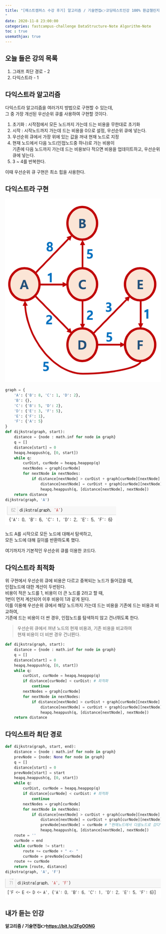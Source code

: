 ```yaml
---
title: "[패스트캠퍼스 수강 후기] 알고리즘 / 기술면접👉코딩테스트인강 100% 환급챌린지 회차 미션
"
date: 2020-11-8 23:00:00
categories: fastcampus-challenge DataStructure-Note Algorithm-Note
toc : true
usemathjax: true
---
```

## 오늘 들은 강의 목록

1. 그래프 최단 경로 - 2
2. 다익스트라 - 1

## 다익스트라 알고리즘

다익스트라 알고리즘을 여러가지 방법으로 구현할 수 있는데,  
그 중 가장 개선된 우선순위 큐를 사용하여 구현할 것이다.

1. 초기화 : 시작점에서 모든 노드까지 가는데 드는 비용을 무한대로 초기화
2. 시작 : 시작노드까지 가는데 드는 비용을 0으로 설정, 우선순위 큐에 넣는다.
3. 우선순위 큐에서 가장 위에 있는 값을 꺼내 현재 노드로 지정
4. 현재 노드에서 다음 노드(인접노드중 하나)로 가는 비용이  
기존에 다음 노드까지 가는데 드는 비용보다 적으면 비용을 업데이트하고, 우선순위 큐에 넣는다.
5. 3 ~ 4를 반복한다.

이때 우선순위 큐 구현은 최소 힙을 사용한다.

## 다익스트라 구현

![graph](/assets/images/fastchallenge/day21/graph.PNG)

```py
graph = {
    'A': {'B': 8, 'C': 1, 'D': 2},
    'B': {},
    'C': {'B': 5, 'D': 2},
    'D': {'E': 3, 'F': 5},
    'E': {'F': 1},
    'F': {'A': 5}
}
def dijkstra(graph, start):
    distance = {node : math.inf for node in graph}
    q = []
    distance[start] = 0
    heapq.heappush(q, [0, start])
    while q:
        curDist, curNode = heapq.heappop(q)
        nextNodes = graph[curNode]
        for nextNode in nextNodes:
            if distance[nextNode] > curDist + graph[curNode][nextNode]:
                distance[nextNode] = curDist + graph[curNode][nextNode]
                heapq.heappush(q, [distance[nextNode], nextNode])
    return distance
dijkstra(graph, 'A')
```

![dijkstra](/assets/images/fastchallenge/day21/dijkstra.PNG)

노드 A를 시작으로 모든 노드에 대해서 탐색하고,  
모든 노드에 대해 길이를 반환하도록 했다.

여기까지가 기본적인 우선순위 큐를 이용한 코드다.

## 다익스트라 최적화

위 구현에서 우선순위 큐에 비용은 다르고 중복되는 노드가 들어갔을 때,  
인접노드에 대한 계산이 두번된다.  
비용이 적은 노드를 1, 비용이 더 큰 노드를 2라고 할 때,  
1번이 먼저 계산되어 이후 비용이 1과 같게 된다.  
이를 이용해 우선순위 큐에서 해당 노드까지 가는데 드는 비용을 기존에 드는 비용과 비교하여,  
기존에 드는 비용이 더 싼 경우, 인접노드를 탐색하지 않고 건너뛰도록 한다.

> 우선순위 큐에서 꺼낸 노드의 현재 비용과, 기존 비용을 비교하여  
> 현재 비용이 더 비싼 경우 건너뛴다.

```py
def dijkstra(graph, start):
    distance = {node : math.inf for node in graph}
    q = []
    distance[start] = 0
    heapq.heappush(q, [0, start])
    while q:
        curDist, curNode = heapq.heappop(q)
        if distance[curNode] < curDist: # 최적화
            continue
        nextNodes = graph[curNode]
        for nextNode in nextNodes:
            if distance[nextNode] > curDist + graph[curNode][nextNode]:
                distance[nextNode] = curDist + graph[curNode][nextNode]
                heapq.heappush(q, [distance[nextNode], nextNode])
    return distance
```

## 다익스트라 최단 경로

```py
def dijkstra(graph, start, end):
    distance = {node : math.inf for node in graph}
    prevNode = {node: None for node in graph}
    q = []
    distance[start] = 0
    prevNode[start] = start
    heapq.heappush(q, [0, start])
    while q:
        curDist, curNode = heapq.heappop(q)
        if distance[curNode] < curDist: # 최적화
            continue
        nextNodes = graph[curNode]
        for nextNode in nextNodes:
            if distance[nextNode] > curDist + graph[curNode][nextNode]:
                distance[nextNode] = curDist + graph[curNode][nextNode]
                prevNode[nextNode] = curNode # "현재노드에서 다음노드로 갔다"를 저장
                heapq.heappush(q, [distance[nextNode], nextNode])
    route = ''
    curNode = end
    while curNode != start:
        route += curNode + " <- "
        curNode = prevNode[curNode]
    route += curNode
    return [route, distance]
dijkstra(graph, 'A', 'F')
```

![route](/assets/images/fastchallenge/day21/route.PNG)

## 내가 듣는 인강

**알고리즘 / 기술면접👉https://bit.ly/2FgOONG**